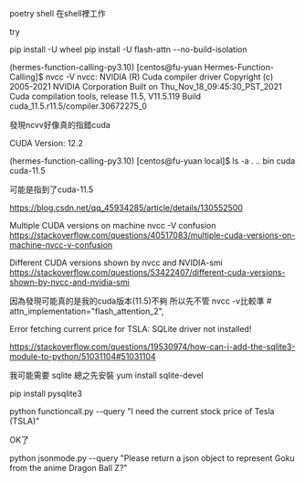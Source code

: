  poetry shell
 在shell裡工作

 try 
 
 pip install -U wheel
 pip install -U flash-attn --no-build-isolation 

 (hermes-function-calling-py3.10) [centos@fu-yuan Hermes-Function-Calling]$ nvcc -V
nvcc: NVIDIA (R) Cuda compiler driver
Copyright (c) 2005-2021 NVIDIA Corporation
Built on Thu_Nov_18_09:45:30_PST_2021
Cuda compilation tools, release 11.5, V11.5.119
Build cuda_11.5.r11.5/compiler.30672275_0

發現ncvv好像真的指錯cuda

 CUDA Version: 12.2

(hermes-function-calling-py3.10) [centos@fu-yuan local]$ ls -a
.  ..  bin  cuda  cuda-11.5

可能是指到了cuda-11.5

https://blog.csdn.net/qq_45934285/article/details/130552500


Multiple CUDA versions on machine nvcc -V confusion
https://stackoverflow.com/questions/40517083/multiple-cuda-versions-on-machine-nvcc-v-confusion

Different CUDA versions shown by nvcc and NVIDIA-smi
https://stackoverflow.com/questions/53422407/different-cuda-versions-shown-by-nvcc-and-nvidia-smi


因為發現可能真的是我的cuda版本(11.5)不夠 所以先不管 nvcc -v比較準
            # attn_implementation="flash_attention_2",


Error fetching current price for TSLA: SQLite driver not installed!

https://stackoverflow.com/questions/19530974/how-can-i-add-the-sqlite3-module-to-python/51031104#51031104

我可能需要 sqlite 總之先安裝 yum install sqlite-devel

pip install pysqlite3 


python functioncall.py --query "I need the current stock price of Tesla (TSLA)"

OK了

python jsonmode.py --query "Please return a json object to represent Goku from the anime Dragon Ball Z?"

